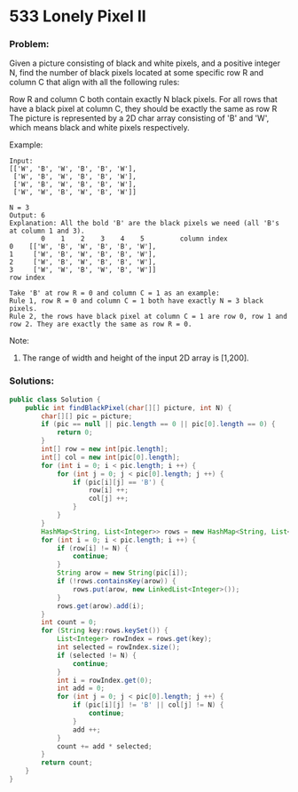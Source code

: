 # 533 Lonely Pixel II

### Problem:

Given a picture consisting of black and white pixels, and a positive integer N, find the number of black pixels located at some specific row R and column C that align with all the following rules:

Row R and column C both contain exactly N black pixels.
For all rows that have a black pixel at column C, they should be exactly the same as row R
The picture is represented by a 2D char array consisting of 'B' and 'W', which means black and white pixels respectively.

Example:
```
Input:                                            
[['W', 'B', 'W', 'B', 'B', 'W'],    
 ['W', 'B', 'W', 'B', 'B', 'W'],    
 ['W', 'B', 'W', 'B', 'B', 'W'],    
 ['W', 'W', 'B', 'W', 'B', 'W']] 

N = 3
Output: 6
Explanation: All the bold 'B' are the black pixels we need (all 'B's at column 1 and 3).
        0    1    2    3    4    5         column index                                            
0    [['W', 'B', 'W', 'B', 'B', 'W'],    
1     ['W', 'B', 'W', 'B', 'B', 'W'],    
2     ['W', 'B', 'W', 'B', 'B', 'W'],    
3     ['W', 'W', 'B', 'W', 'B', 'W']]    
row index

Take 'B' at row R = 0 and column C = 1 as an example:
Rule 1, row R = 0 and column C = 1 both have exactly N = 3 black pixels. 
Rule 2, the rows have black pixel at column C = 1 are row 0, row 1 and row 2. They are exactly the same as row R = 0.
```

Note:
1. The range of width and height of the input 2D array is [1,200].

### Solutions:

```java
public class Solution {
    public int findBlackPixel(char[][] picture, int N) {
        char[][] pic = picture;
        if (pic == null || pic.length == 0 || pic[0].length == 0) {
            return 0;
        }
        int[] row = new int[pic.length];
        int[] col = new int[pic[0].length];
        for (int i = 0; i < pic.length; i ++) {
            for (int j = 0; j < pic[0].length; j ++) {
                if (pic[i][j] == 'B') {
                    row[i] ++;
                    col[j] ++;
                }
            }
        }
        HashMap<String, List<Integer>> rows = new HashMap<String, List<Integer>>();
        for (int i = 0; i < pic.length; i ++) {
            if (row[i] != N) {
                continue;
            }
            String arow = new String(pic[i]);
            if (!rows.containsKey(arow)) {
                rows.put(arow, new LinkedList<Integer>());
            }
            rows.get(arow).add(i);
        }
        int count = 0;
        for (String key:rows.keySet()) {
            List<Integer> rowIndex = rows.get(key);
            int selected = rowIndex.size();
            if (selected != N) {
                continue;
            }
            int i = rowIndex.get(0);
            int add = 0;
            for (int j = 0; j < pic[0].length; j ++) {
                if (pic[i][j] != 'B' || col[j] != N) {
                    continue;
                }
                add ++;
            }
            count += add * selected;
        }
        return count;
    }
}
```